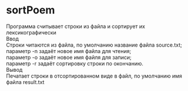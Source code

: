 # sortPoem

 Программа считывает строки из файла и сортирует их лексикографически  
 Ввод  
 Строки читаются из файла, по умолчанию название файла source.txt;  
 параметр -n задаёт новое имя файла для чтения;  
 параметр -o задаёт новое имя файля для записи;  
 параметр -r задаёт сортировку строки по окончанию.  
 Вывод  
 Печатает строки в отсортированном виде в файл, по умолчанию имя файла result.txt  
